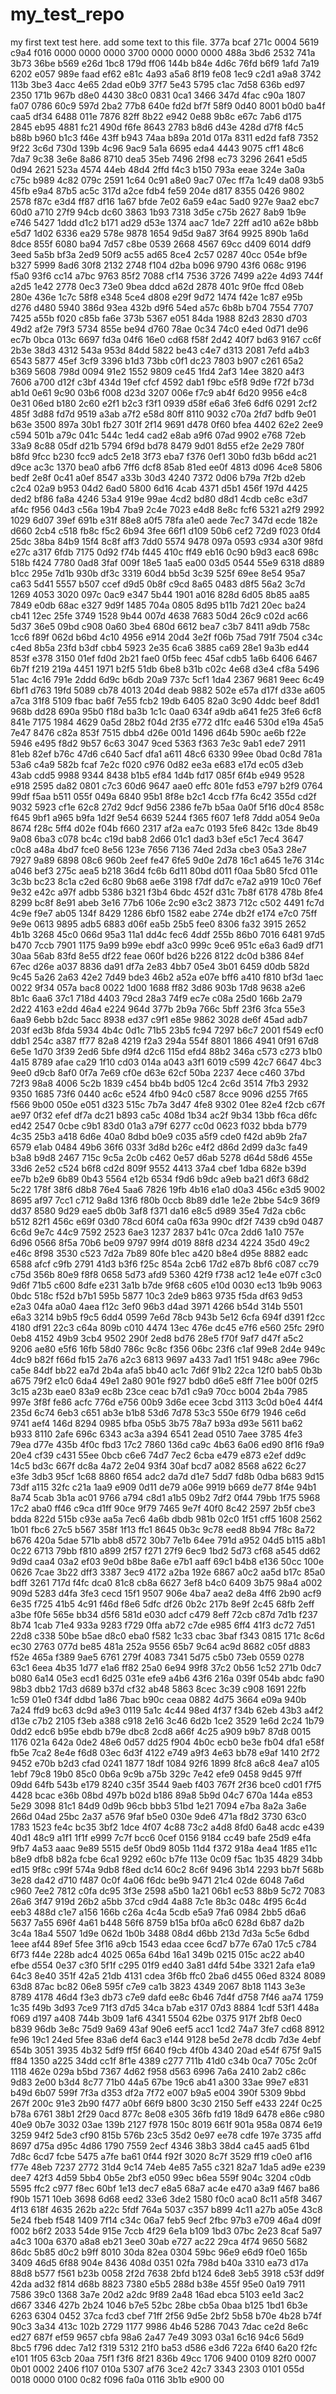 # my_test_repo
my first text test here.
add some text to this file.
377a bcaf 271c 0004 5619 c9a4 f016 0000
0000 0000 3700 0000 0000 0000 488a 3bd6
2532 741a 3b73 36be b569 e26d 1bc8 179d
ff06 144b b84e 4d6c 76fd b6f9 1afd 7a19
6202 e057 989e faad ef62 e81c 4a93 a5a6
8f19 fe08 1ec9 c2d1 a9a8 3742 113b 3be3
4acc 4e65 2dad e0b9 37f7 5e43 5795 c1ac
7d58 636b ed97 2350 171b 967b d8e0 4430
38c0 0831 0ca1 3466 347d 4fac c90a 1807
fa07 0786 60c9 597d 2ba2 77b8 640e fd2d
bf7f 58f9 0d40 8001 b0d0 ba4f caa5 df34
6488 011e 7876 82ff 8b22 e942 0e88 9b8c
e67c 7ab6 d175 2845 eb95 4881 fc21 490d
f6fe 8643 2783 b8d6 d43e 428d d7f8 f4c5
b88b b960 b1c3 f46e 43ff b943 74aa b89a
201d 017a 8311 ed2d faf8 7352 9f22 3c6d
730d 139b 4c96 9ac9 5a1a 6695 eda4 4443
9075 cff1 48c6 7da7 9c38 3e6e 8a86 8710
dea5 35eb 7496 2f98 ec73 3296 2641 e5d5
0d94 2621 523a 4574 44eb 48d4 2ffd f4c3
b150 793a eeae 324e 3a0a c75c b989 4c82
079c 2591 1c64 0c91 a8e0 9ac7 07ec ff7a
1c49 da08 93b5 45fb e9a4 87b5 ac5c 317d
a2ce fdb4 fe59 204e d817 8355 0426 9802
2578 f87c e3d4 ff87 df16 1a67 bfde 7e02
6a59 e4ac 5ad0 927e 9aa2 ebc7 60d0 a710
27f9 94cb dc60 3863 1b93 7318 3d5e c75b
2627 8ab9 1b9e e746 5427 1ddd d1c2 b171
ad29 d53e 1374 aac7 1de7 22ff ad10 a62e
b8bb e5d7 1d02 6336 ea29 578e 9878 1654
9d5d 9a87 3f64 9925 890b 1a6d 8dce 855f
6080 ba94 7d57 c8be 0539 2668 4567 69cc
d409 6014 ddf9 3eed 5a5b bf3a 2ed9 50f9
ac55 ad65 8ce4 2c57 0287 40cc 054e bf9e
b327 5999 8ad6 30f8 2132 2748 f104 d2ba
b096 9790 43f6 068c 9196 f5a0 93f6 cc14
a7bc 9763 85f2 7088 cf14 7536 3726 7499
a22e 4d93 744f a2d5 1e42 2778 0ec3 73e0
9bea ddcd a62d 2878 401c 9f0e ffcd 08eb
280e 436e 1c7c 58f8 e348 5ce4 d808 e29f
9d72 1474 f42e 1c87 e95b d276 d480 5940
386d 93ea 432b d9f6 54ed a57c 6b8b b704
7554 7707 7425 a55b f020 c85b fa6e 373b
5367 e051 84da 1988 82d3 2830 d703 49d2
af2e 79f3 5734 855e be94 d760 78ae 0c34
74c0 e4ed 0d71 de96 ec7b 0bca 013c 6697
fd3a 04f6 16e0 cd68 f58f 2d42 40f7 bd63
9167 cc6f 2b3e 38d3 4312 543a 953d 84dd
5822 be43 c4e7 d313 2081 7efd a4b3 6543
5877 45ef 3cf9 3396 b1d3 73bb c0f1 dc23
7803 b907 c261 65a2 b369 5608 798d 0094
91e2 1552 9809 ce45 1fd4 2af3 14ee 3820
a4f3 7606 a700 d12f c3bf 434d 19ef cfcf
4592 dab1 f9bc e5f8 9d9e f72f b73d ab1d
0e61 9c90 03b6 f008 d23d 3207 006e f7c9
ab4f 6d20 9956 e4c8 0e31 06ed b180 2c60
e2f1 b2c3 f3f1 0939 d58f e6a6 3fe6 6df6
0291 2cf2 485f 3d88 fd7d 9519 a3ab a7f2
e58d 80ff 8110 9032 c70a 2fd7 bdfb 9e01
b63e 3500 897a 30b1 fb27 301f 2f14 9691
d478 0f60 bfea 4402 62e2 2ee9 c594 501b
a79c 041c 544c 1ed4 cad2 e8ab a9f6 07ad
9902 e768 72eb 33a9 8c88 05df d21b 5794
6f9d bd78 8479 9d01 8d55 ef2e 2e29 780f
b8fd 9fcc b230 fcc9 adc5 2e18 3f73 eba7
f376 0ef1 30b0 fd3b b6dd ac21 d9ce ac3c
1370 bea0 afb6 7ff6 dcf8 85ab 81ed ee0f
4813 d096 4ce8 5806 bedf 2e8f 0c41 a0ef
8547 a33b 30d3 4240 7372 0d06 b79a 7f2b
d2eb c2c4 02a9 b953 04d2 6ad0 5800 6d16
4cab 4371 d5b1 456f 197d 4425 ded2 bf86
fa8a 4246 53a4 919e 99ae 4cd2 bd80 d8d1
4cdb ce8c e3d7 af4c f956 04d3 c56a 19b4
7ba9 2c4e 7023 e4d8 8e8c fcf6 5321 a2f9
2992 1029 6d07 39ef 691b e31f 88e8 a0f5
78fa a1e0 aede 7ec7 347d ecde 182e d660
2cb4 c518 fb8c f5c2 6b94 3fee 66f1 d109
50b6 cef2 72d9 f023 0fd4 25dc 38ba 84b9
15f4 8c8f aff3 7dd0 5574 9478 097a 0593
c934 a30f 98fd e27c a317 6fdb 7175 0d92
f74b f445 410c ff49 eb16 0c90 b9d3 eac8
698c 518b f424 7780 0ad8 3faf 009f 18e5
1aa5 ea00 03d5 0544 55e9 6318 d889 b1cc
295e 7d1b 930b df3c 3319 60d4 bb5d 3c39
525f 69ee 8e54 95a7 ca63 5d41 5557 b507
ccef d9d5 0b8f c9cd 8a65 0483 d8f5 56a2
3c7d 1269 4053 3020 097c 0ac9 e347 5b44
1901 a016 828d 6d05 8b85 aa85 7849 e0db
68ac e327 9d9f 1485 704a 0805 8d95 b11b
7d21 20ec ba24 cb41 12ec 25fe 3749 1528
9b44 007d 4638 7683 50d4 26c9 c02d ac66
5d37 36e5 09bd c908 0a60 3be4 680d 6612
bea7 c3b7 8411 a9db 758c 1cc6 f89f 062d
b6bd 4c10 4956 e914 20d4 3e2f f06b 75ad
791f 7504 c34c c4ed 8b5a 23fd b3df cbb4
5923 2e35 6ca6 3885 ca69 28e1 9a3b ed44
853f e378 3150 01ef fd0d 2b21 fae0 0f5b
feec 45af cdb5 1a6b 6406 6467 6b7f f219
219a 4451 1971 b2f5 51db 6be8 b31b c02c
4e68 d3e4 cf8a 5496 51ac 4c16 791e 2ddd
6d9c b6db 20a9 737c 5cf1 1da4 2367 9681
9eec 6c49 6bf1 d763 19fd 5089 cb78 4013
204d deab 9882 502e e57a d17f d33e a605
a7ca 31f8 5109 fbac ba6f 7e55 fcb2 19db
6405 82a0 3c90 4ddc beef 8dd1 968b dd28
690a 95b0 f18d ba3b 1c1c 0aa0 634f a9db
a641 fe25 3fe6 6cf8 841e 7175 1984 4629
0a5d 28b2 f04d 2f35 e772 d1fc ea46 530d
e19a 45a5 7e47 8476 c82a 853f 7515 dbb4
d26e 001d 1496 d64b 590c ae6b f22e 5946
e495 f8d2 9b57 6c63 3047 9ced 5363 f363
7e3c 9ab1 ede7 2911 81eb 82ef b76c 47d6
c640 5acf dfa1 a611 48c6 6330 99ee 0bad
0c8d 781a 53a6 c4a9 582b fcaf 7e2c f020
c976 0d82 ee3a e683 e17d ec05 d3eb 43ab
cdd5 9988 9344 8438 b1b5 ef84 1d4b fd17
085f 6f4b e949 9528 e918 2595 da82 0801
c7c3 60d6 9647 aae0 effc 801e fd53 e797
b2f9 0764 99df f5aa b511 055f 049a 6840
95b1 8f8e b2c1 4ccb f7fa 6c42 355d cd2f
9032 5923 cf1e 62c8 27d2 9dcf 9d56 2386
fe7b b5aa 0a0f 5f16 d0c4 858c f645 9bf1
a965 b9fa 1d2f 9e54 6639 5244 f365 f607
1ef8 7ddd a054 9e0a 8674 f28c 5ff4 d02e
f04b f660 2317 af2a ea7c 0193 5fe6 842c
13de 8b49 9a08 6ba3 c078 bc4c c19d bab8
2d66 01c1 dad3 b3ef e5c1 7ec4 3647 c0c8
a48a 4bd7 fce0 8e56 123e 7656 7136 74ed
2d3a cbe3 05a3 28e7 7927 9a89 6898 08c6
960b 2eef fe47 6fe5 9d0e 2d78 16c1 a645
1e76 314c a046 bef3 275c aea5 b218 36d4
fc6b 6d11 80bd d011 f0aa 5b80 5fcd 011e
3c3b bc23 8c1a c2ed 6c80 9b68 ae6e 3198
f7df dd7c e7a2 a919 10c0 76ef 9e32 e42c
a97f adbb 5386 b321 f3b4 6bdc 452f d31c
7b8f 6178 478b 8fe4 8299 bc8f 8e91 abeb
3e16 77b6 106e 2c90 e3c2 3873 712c c502
4491 fc7d 4c9e f9e7 ab05 134f 8429 1286
6bf0 1582 eabe 274e db2f e174 e7c0 75ff
9e9e 0613 9895 adb5 6883 d06f ea5b 25b5
fee0 8306 fa32 3915 2652 4b1b 3268 45c0
066d 95a3 11a1 dd4c fec6 4ddf 255b 86b0
7016 6481 97d5 b470 7ccb 7901 1175 9a99
b99e ebdf a3c0 999c 9ce6 951c e6a3 6ad9
df71 30aa 56ab 83fd 8e55 df22 feae 060f
bd26 b226 8122 dc0d b386 84ef 67ec d26e
a037 8836 da91 df7a 2e83 4bb7 05e4 3b01
6459 d0db 582d 9c45 5a26 2a63 42e2 7d49
bde3 46b2 a52a e07e bff6 a410 f810 bf3d
1aec 0022 9f34 057a bac8 0022 1d00 1688
ff82 3d86 903b 17d8 9638 a2e6 8b1c 6aa6
37c1 718d 4403 79cd 28a3 74f9 ec7e c08a
25d0 166b 2a79 2d22 4163 e2dd 46a4 e224
964d 377b 2b9a 766c 5bff 23f6 3fca 55e3
6aa9 6ebb b2dc 5acc 8938 ed37 c9f1 e85e
9862 3028 de6f 45ad adb7 203f ed3b 8fda
5934 4b4c 0d1c 71b5 23b5 fc94 7297 b6c7
2001 f549 ecf0 ddb1 254c a387 ff77 82a8
4219 f2a3 294a 554f 8801 1866 4941 0f91
67d8 6e5e 1d70 3f39 2ed6 5bfe d9f4 d2c6
115d efd4 88b2 346a c573 c273 b1b0 4a15
8789 afae ca29 1f10 cd03 014a a043 a3f1
6019 c599 42c7 6647 4bc3 9ee0 d9cb 8af0
0f7a 7e69 cf0e d63e 62cf 50ba 2237 4ece
c460 37bd 72f3 98a8 4006 5c2b 1839 c454
bb4b bd05 12c4 2c6d 3514 7fb3 2932 9350
1685 73f6 0440 ac6c e524 4fb0 94c0 c587
8cce 9096 d255 7f65 f566 9b00 050e e051
d323 515c 7b7a 3d47 4fe8 9302 01ee 82e4
f2cb c67f ae97 0f32 efef df7a dc21 b893
ca5c 408d 1b34 ac2f 9b34 13bb f6ca d6fc
ed42 2547 0cbe c9b1 83d0 01a3 a79f 6277
cc0d 0623 f032 bbda b779 4c35 25b3 a418
6d6e 40a0 8dbd b0e9 c035 a5f9 cde0 f42d
ab9b 2fa7 6579 e1ab 0484 49b6 36f6 033f
3d8d b26c e4f2 d86d 2d99 da3c fa49 b3a8
b9d8 2467 715c 9c5a 2c0b c462 0e57 d6ab
5278 d64d 58d6 455e 33d6 2e52 c524 b6f8
cd2d 809f 9552 4413 37a4 cbef 1dba 682e
b39d ee7b b2e9 6b89 0b43 5564 e12b 6534
f9d6 b9dc a9eb ba21 d6f3 68d2 5c22 178f
38f6 d8b8 76e4 5aa6 7826 19fb 4b16 e1a0
d0a3 456c e3d5 9002 8695 af97 7cc1 c712
9a8d 13f6 f80b 0ccb 8b89 dd1e 1e2e 2bbe
54c9 36f9 dd37 8580 9d29 eae5 db0b 3af8
f371 da16 e8c5 d989 35e4 7d2a cb6c b512
82f1 456c e69f 03d0 78cd 60f4 ca0a f63a
990c df2f 7439 cb9d 0487 6c6d 9e7c 44c9
7592 2523 6ae3 1237 2837 b41c 07ca 2dd6
1a10 757e 6d96 0566 8f5a 70b6 be09 9797
99f4 d019 88f8 d234 4224 35d0 49c2 e46c
8f98 3530 c523 7d2a 7b89 80fe b1ec a420
b8e4 d95e 8882 eadc 6588 afcf c9fb 2791
41d3 b3f6 f25c 854a 2cb6 17d2 e87b 8bf6
c087 cc79 c75d 356b 80e9 f8f8 0658 5d73
afd9 5360 42f9 f738 ac12 1e4e e07f c3c0
9d6f 71b5 c600 8dfe e231 3a1b b7de 9f68
c605 e10d 0030 ec13 1b9b 9063 0bdc 518c
f52d b7b1 595b 5877 10c3 2de9 b863 9735
f5da df63 9d53 e2a3 04fa a0a0 4aea f12c
3ef0 96b3 d4ad 3971 4266 b54d 314b 5501
e6a3 3214 b9b5 f9c5 6dd4 0599 7e6d 78cb
943b 5e12 6cfa 694f d391 f2cc 4180 df91
22c3 c64a 809b c010 4474 13ec 476e dc45
e7f6 e560 25fc 29f0 0eb8 4152 49b9 3cb4
9502 290f 2ed8 bd76 28e5 f70f 9af7 d47f
a5c2 9206 ae80 e5f6 16fb 58d0 786c 9c8c
f356 06bc 23f6 c1af 99e8 2d4e 949c 4dc9
b82f f66d fb15 2a76 a2c3 6813 9697 a433
7ad1 1f51 948c a9ee 796c ca5e 84df bb22
ea7d 2b4a afa5 bb40 ac1c 7d6f 91b2 22ca
12f0 bab5 0b3b a675 79f2 e1c0 6da4 49e1
2a80 901e f927 bdb0 d6e5 e8ff 71ee b00f
02f5 3c15 a23b eae0 83a9 ec8b 23ce ceac
b7d1 c9a9 70cc b004 2b4a 7985 997e 3f8f
fe86 acfc 776d e756 00b9 3d6e ecee 3cbd
3113 3c0d b0e4 44f4 235d 6c74 6eb3 c651
ab3e b1b8 53d6 7d78 53c3 550e 6f79 1946
ce6d 9741 aef4 146d 8294 0985 bfba 05b5
3b75 78a7 b93a d93e 5611 ba62 b933 8110
2afe 696c 6343 ac3a a394 6541 2ead 0510
7aee 3785 4fe3 79ea d77e 435b 4f0c fbd3
17c2 7860 136d ca9c 4b63 6a06 ed90 8f16
f9a9 20e4 cf39 c431 55ee 0bcb c6e6 74d7
7ec2 6cba e479 e873 e2ef dd9c 14c5 bd3c
667f dc8a 4a72 2e04 93f4 30af bcd7 a082
8568 a622 6c27 e3fe 3db3 95cf 1c68 8860
f654 adc2 da7d d1e7 5dd7 fd8b 0dba b683
9d15 73df a115 32fc c21a 1aa9 e909 0d11
de79 a06e 9919 b669 de77 8f4e 94b1 8a74
5cab 3b1a ac01 9766 a794 c8d1 a1b5 09b2
7df2 0f44 79bb 1f75 5968 17c2 aba0 ff46
c9ca d1ff 90ce 9f79 7465 9e7f 40f0 8c42
2597 2b5f cbe3 bdda 822d 515b c93e aa5a
7ec6 4a6b dbdb 981b 02c0 1f51 cff5 1608
2562 1b01 fbc6 27c5 b567 358f 1f13 ffc1
8645 0b3c 9c78 eed8 8b94 7f8c 8a72 b676
420a 5dae 571b abb8 d572 30b7 7e1b 64ee
791d a952 04d5 b115 a8b1 0c22 6713 79bb
f810 a899 2f57 f271 27f9 6ec9 1bd2 5d73
cf68 a545 dd62 9d9d caa4 03a2 ef03 9e0d
b8be 8a6e e7b1 aaff 69c1 b4b8 e136 50cc
100e 0626 7cae 3b22 dff3 3387 3ec9 4172
a2ba 192e 6867 a0c2 aa5d b17c 85a0 bdff
3261 717d f4fc dca0 81c8 cb8a 6627 3ef8
b4c0 6409 3b75 98a4 a002 909d 5283 d4fa
3fe3 cecd 15f1 9507 906e 4ba7 aea2 de8a
4ff6 2b90 acf9 6e35 f725 41b5 4c91 f46d
f8e6 5dfc df26 0b2c 217b 8e9f 2c45 68fb
2eff a3be f0fe 565e bb34 d5f6 581d e030
adcf c479 8eff 72cb c87d 7d1b f237 8b74
1cab 71e4 933a 9283 f729 0ffa ab72 c7de
e985 6ff4 41f3 dc72 7d51 22d8 c338 50be
b5ae d8c0 eba0 f582 1c33 cbac 3baf f343
0815 171c 8c6d ec30 2763 077d be85 481a
252a 9556 65b7 9c64 ac9d 8682 c05f d883
f52e 465a f389 9ae5 6761 279f 4083 7341
5d75 c5b0 73eb 0559 0278 63c1 6eea 4b35
1d77 e1a6 ff82 25a0 6e94 99f8 37c2 0b56
1c52 271b 0dc7 b080 6a14 05e3 ecd1 6d25
031e efe9 a4b6 43f6 216a 039f 054b abdc
fa90 98b3 dbb2 17d3 d689 b37d cf32 ab48
5863 8cec 3c39 c908 1691 22fb 1c59 01e0
f34f ddbd 1a86 7bac b90c ceaa 0882 4d75
3664 e09a 940b 7a24 ffd9 bc63 dc9d a9e3
0119 5a1c 4c44 98ed 4f37 f34b 62eb 43b3
a4f2 d13e c7b2 2105 f3eb a388 c918 2e16
3c46 6d2b 1ce2 3529 1e6d 2c24 1b79 0dd2
edc6 b95e ebdb b79e dbc8 2cd8 a66f 4c25
a909 b9b7 87d8 0015 1176 021a 642a 0de2
48e6 0d57 dd25 f904 4b0c ecb0 be3e fb04
dfa1 e58f fb5e 7ca2 8e4e f6d8 03ec 6d3f
4122 e749 a9f3 4e63 bb78 e9af 1410 2f72
9452 e70b b2d3 cfad 0241 1877 18df 1084
92f6 1899 8fc8 a6c8 4ea7 a105 1ebf 79c8
19b0 85c0 0b6a 9c9b a75b 329c 7e42 efe9
0458 9d45 97ff 09dd 64fb 543b e179 8240
c35f 3544 9aeb f403 767f 2f36 bce0 cd01
f7f5 4428 bcac e36b 08bd 497b b02d b186
89a8 5b9d 04c7 670a 144a e853 5e29 3098
81c1 84d9 0d9b 96cb bbb3 51bd 1e21 7094
e7ba 8a2a 3a6e 266d 04ad 25bc 2a37 a576
9faf b5e0 030e 9de6 471a f8d2 3730 63c0
1783 1523 fe4c bc35 3bf2 1dce 4f07 4c88
73c2 a4d8 8fd0 6a48 acdc e439 40d1 48c9
a1f1 1f1f e999 7c7f bcc6 0cef 0156 9184
cc49 bafe 25d9 e4fa 9fb7 4a53 aaac 9e89
5515 de5f 0bd9 805b 11d4 f372 918a 4ea4
1f85 e11c b8e9 dfb8 b82a fcbe 6ca1 9292
e60c b7fe 113e 0c09 f5ac 1b35 4829 34bb
ed15 9f8c c99f 574a 9db8 f8ed dc14 60c2
8c6f 9496 3b14 2293 bb7f 568b 3e28 da42
d710 f487 0c0f 4a06 f6dc be9b 9471 21c4
02de 6048 7a6d c960 7ee2 7812 c0fa dc95
3f3e 2598 a5b0 1a21 06b1 ec53 88b9 5c72
7083 26a6 3f47 919d 26b2 a5bb 37cd c9d4
4a88 7c1e 8b3c 048c 4f95 6c4d eeb3 488d
c1e7 a156 166b c26a 4c4a 5cdb e5a9 7fa6
0984 2bb5 d6a6 5637 7a55 696f 4a61 b448
56f6 8759 b15a bf0a a6c0 628d 6b87 da2b
3c4a 18a4 5507 1d9e 062d 1b0b 3488 08d4
d6bb 213d 7d3a 5c5e 6dbd 1eee af44 89ef
5fee 3f16 a9cb 1543 edaa ccee 6cd7 b77e
67a0 17c5 c784 6f73 f44e 228b adc4 4025
065a 64bd 16a1 349b 0215 015c ac22 ab40
efbe d554 0e37 c3f0 5f1f c295 01f9 ed40
3a81 d4fd 54be 3321 2afa e1a9 64c3 8e40
351f 42a5 21db 4131 cdea 3f6b ffc0 2ba6
d455 06ed 8324 8089 63d8 87ac bc82 06e8
595f c7e9 ca1b 3823 4349 2067 8b18 1143
3e3e 8789 4178 46d4 f3e3 db73 c7e9 dafd
ee8c 6b46 7d4f d758 7f46 aa74 1759 1c35
f49b 3d93 7ce9 71f3 d7d5 34ca b7ab e317
07d3 8884 1cdf 53f1 448a f069 d197 a408
744b 3b09 1af6 4341 5504 62be 0375 917f
2bf8 0ec0 b839 96db 3e8c 75d9 9a69 43af
90e6 eef5 acc1 1cd2 74a7 3fe7 cd68 8912
fe96 19c1 24ed 5fee 83a6 def4 6ac3 e144
9128 be5d 2e78 dcdb 7d3e 4ebf 654b 3051
3935 4b32 5df9 ff5f 6640 f9cb 4f0b 4340
20ad e54f 675f 9a15 ff84 1350 a225 34dd
cc1f 8f1e 4389 c277 711b 41d0 c34b 0ca7
705c 2c0f 1118 462e 029a b5bd 7367 4d62
f958 d563 6996 7a6a 2410 2ab2 c86c 9d83
2e00 b3d4 8c77 71b0 44a5 67be 19c6 ab41
a300 33ae 99e7 e831 b49d 6b07 599f 7f3a
d353 df2a 7f72 e007 b9a5 e004 390f 5309
9bbd 267f 200c 91e3 2b90 f477 a0bf 66f9
b800 3c30 2150 5eff e433 224f 0c25 b78a
6761 38b1 2f29 0acd 877c 8e08 e305 36fb
fd19 18d9 6478 e86e c980 40e9 0b7e 3032
03ae 139b 2127 f978 150c 8019 661f 901a
958a 0874 6e19 3259 94f2 5de3 cf90 815b
576b 23c5 35d2 0e97 ee78 cdfe 197e 3735
affd 8697 d75a d95c 4d86 1790 7559 2ecf
4346 38b3 38d4 ca45 aad5 61bd 7d8c 6cd7
fcbe 5475 a7fe ba61 0f44 f92f 3020 8c7f
3529 ff19 c0e0 af16 f77e 48eb 7237 2772
31d4 9c14 74eb 4e85 7a55 c321 82a7 1da5
ad9e e239 dee7 42f3 4d59 5bb4 0b5e 2bf3
e050 99ec b6ea 559f 904c 3204 c0db 5595
ffc2 c977 f8ec 60bf 1e13 dec7 e8a5 68a7
ac4e e470 a3a9 f467 ba86 f90b 1571 10eb
3698 6d68 eed2 33e6 3de2 1580 f0c0 aca0
8c11 a5f8 3467 4f13 618f 4635 262b a22c
5fdf 764a 5037 c357 b899 4c11 a27b a05e
43c8 5e24 fbeb f548 1409 7f14 c34c 06a7
feb5 9ecf 2fbc 97b3 e709 46a4 d09f f002
b6f2 2033 54de 915e 7ccb 4f29 6e1a b109
1bd3 07bc 2e23 8caf 5a97 a4c3 100a 6370
a8a8 eb21 3ee0 30ab e727 ac22 29ca 4f74
9650 5682 86dc 5b85 d0c2 b9ff 8010 30da
82ea 0304 59bc 96e9 e6d9 f0e0 165b 3409
46d5 6f88 904e 8436 408d 0351 02fa 798d
b40a 3310 ea73 d17a 88d8 b577 f561 b23b
0058 2f2d 7638 2bfd b124 6de8 3eb5 3918
c53f dd9f 42da ad32 f814 d68b 8823 7380
e5b5 288d b38e 455f 95e0 0a19 7911 7586
39c0 1368 3a7e 20d2 a2dc 9f89 2a48 16ad
ebca 5103 ee1d 3ac2 d667 3346 427b 2b24
1046 b7e5 52bc 28be cb5a 0baa b125 1bd1
6b3e 6263 6304 0452 37ca fcd3 cbef 71ff
2f56 9d5e 2bf2 5b58 b70e 4b28 b74f 90c3
3a34 413c 102b 2729 1177 9986 4b46 5286
7043 7dac ce2d 8e6c ed27 687f ef59 9657
cbfa 98a6 2a47 7e49 3093 03a1 6c16 94c6
56d9 8bc5 f796 ddec 7a12 f319 5312 21f0
ba53 d586 e3d6 722a 6f40 6a20 f2fc e101
1f05 63cb 20aa 75f1 f3f6 8f21 836b 49cc
1706 9400 0109 82f0 0007 0b01 0002 2406
f107 010a 5307 af76 3ce2 42c7 3343 2303
0101 055d 0018 0000 0100 0c82 f096 fa0a
0116 3b1b e900 00
